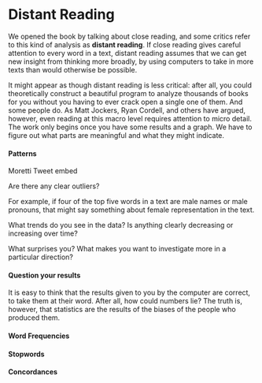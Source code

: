 # Distant Reading

We opened the book by talking about close reading, and some critics refer to this kind of analysis as **distant reading**. If close reading gives careful attention to every word in a text, distant reading assumes that we can get new insight from thinking more broadly, by using computers to take in more texts than would otherwise be possible.

It might appear as though distant reading is less critical: after all, you could theoretically construct a beautiful program to analyze thousands of books for you without you having to ever crack open a single one of them. And some people do. As Matt Jockers, Ryan Cordell, and others have argued, however, even reading at this macro level requires attention to micro detail. The work only begins once you have some results and a graph. We have to figure out what parts are meaningful and what they might indicate.

#### Patterns

Moretti Tweet embed

Are there any clear outliers? 

For example, if four of the top five words in a text are male names or male pronouns, that might say something about female representation in the text.

What trends do you see in the data? Is anything clearly decreasing or increasing over time?

What surprises you?
What makes you want to investigate more in a particular direction?

#### Question your results

It is easy to think that the results given to you by the computer are correct, to take them at their word. After all, how could numbers lie? The truth is, however, that statistics are the results of the biases of the people who produced them.

#### Word Frequencies

#### Stopwords

#### Concordances
